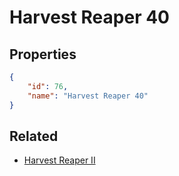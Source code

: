 # Harvest Reaper 40

<no description available>

## Properties

```json
{
    "id": 76,
    "name": "Harvest Reaper 40"
}
```

## Related

- [Harvest Reaper II](../items/4493-harvest-reaper-ii.md)

